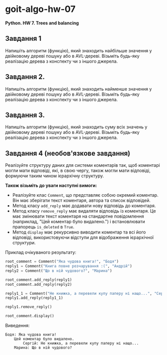 # goit-algo-hw-07
**Python. HW 7. Trees and balancing**

## Завдання 1

Напишіть алгоритм (функцію), який знаходить найбільше значення у двійковому дереві пошуку або в AVL-дереві. Візьміть будь-яку реалізацію дерева з конспекту чи з іншого джерела.

## Завдання 2.

Напишіть алгоритм (функцію), який знаходить найменше значення у двійковому дереві пошуку або в AVL-дереві. Візьміть будь-яку реалізацію дерева з конспекту чи з іншого джерела.

## Завдання 3.

Напишіть алгоритм (функцію), який знаходить суму всіх значень у двійковому дереві пошуку або в AVL-дереві. Візьміть будь-яку реалізацію дерева з конспекту чи з іншого джерела.

## Завдання 4 (необов'язкове завдання)

Реалізуйте структуру даних для системи коментарів так, щоб коментарі могли мати відповіді, які, в свою чергу, також могли мати відповіді, формуючи таким чином ієрархічну структуру.

**Також візьміть до уваги наступні вимоги:**

- Реалізуйте клас `Comment`, що представляє собою окремий коментар. Він має зберігати текст коментаря, автора та список відповідей.
- Метод класу `add_reply` має додавати нову відповідь до коментаря.
- Метод класу `remove_reply` має видаляти відповідь із коментаря. Це має змінювати текст коментаря на стандартне повідомлення (наприклад, "Цей коментар було видалено.") і встановлювати прапорець `is_deleted` в `True`.
- Метод `display` має рекурсивно виводити коментар та всі його відповіді, використовуючи відступи для відображення ієрархічної структури.

Приклад очікуваного результату:

```python
root_comment = Comment("Яка чудова книга!", "Бодя")
reply1 = Comment("Книга повне розчарування :(", "Андрій")
reply2 = Comment("Що в ній чудового?", "Марина")

root_comment.add_reply(reply1)
root_comment.add_reply(reply2)

reply1_1 = Comment("Не книжка, а перевели купу паперу ні нащо...", "Сергій")
reply1.add_reply(reply1_1)

reply1.remove_reply()

root_comment.display()
```

Виведення:

```
Бодя: Яка чудова книга!
    Цей коментар було видалено.
        Сергій: Не книжка, а перевели купу паперу ні нащо...
    Марина: Що в ній чудового?
```
